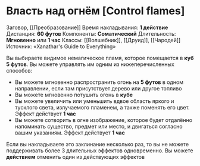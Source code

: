 # Власть над огнём [Control flames]
Заговор, [[Преобразование]]
Время накладывания: **1 действие**
Дистанция: **60 футов**
Компоненты: **Соматический**
Длительность: **Мгновенно** или **1 час**
Классы: [[Волшебник]], [[Друид]], [[Чародей]]
Источник: «Xanathar's Guide to Everything»

Вы выбираете видимое немагическое пламя, которое помещается в **куб 5 футов**. Вы можете управлять им одним из нижеперечисленных способов:

- Вы можете мгновенно распространить огонь на **5 футов** в одном направлении, если там присутствует дерево или другое топливо
- Вы можете мгновенно потушить огонь в **кубе**
- Вы можете увеличить или уменьшить вдвое область яркого и тусклого света, излучаемого пламенем, а также поменять его цвет. Эффект действует **1 час**
- Вы можете сотворить в огне изображение, которое будет отдалённо напоминать существо, предмет или место, и двигаться согласно вашим указаниям. Эффект действует **1 час**

Если вы накладываете это заклинание несколько раз, то вы не можете поддерживать более 3 длительных эффектов одновременно. Вы можете **действием** отменить один из действующих эффектов